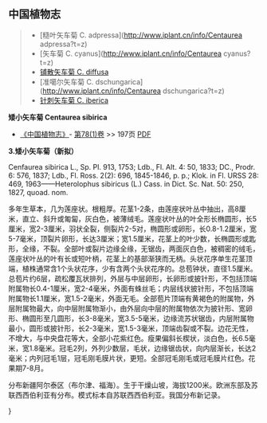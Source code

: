 

## 中国植物志

> * [糙叶矢车菊  C.  adpressa](http://www.iplant.cn/info/Centaurea adpressa?t=z)
> * [矢车菊  C.  cyanus](http://www.iplant.cn/info/Centaurea cyanus?t=z)
> * [铺散矢车菊  C.  diffusa](Centaurea-diffusa-铺散矢车菊.md)
> * [准噶尔矢车菊  C.  dschungarica](http://www.iplant.cn/info/Centaurea dschungarica?t=z)
> * [针刺矢车菊  C.  iberica](Centaurea-iberica-镇刺矢车菊.md)

**矮小矢车菊 Centaurea sibirica**

* [《中国植物志》](http://www.iplant.cn/frps)- [第78(1)卷](http://www.iplant.cn/frps/vol/78(1)) >> 197页 [PDF](http://www.iplant.cn/frps/pdf/78(1)/197a.PDF)

**3.矮小矢车菊（新拟）**

Cenfaurea sibirica L., Sp. Pl. 913, 1753; Ldb., Fl. Alt. 4: 50, 1833; DC., Prodr. 6: 576, 1837; Ldb., Fl. Ross. 2(2): 696, 1845-1846, p. p.; Klok. in Fl. URSS 28: 469, 1963——Heterolophus sibiricus (L.) Cass. in Dict. Sc. Nat. 50: 250, 1827, quoad. nom.

多年生草本，几为莲座状。根粗厚。花茎1-2条，由莲座状叶丛中抽出，高8厘米，直立、斜升或匍匐，灰白色，被薄绒毛。莲座状叶丛的叶全形长椭圆形，长5厘米，宽2-3厘米，羽状全裂，侧裂片2-5对，椭圆形或卵形，长0.8-1.2厘米，宽5-7毫米，顶裂片卵形，长达3厘米；宽1.5厘米，花茎上的叶少数，长椭圆形或匙形，全缘，不裂。全部叶或裂片边缘全缘，无锯齿，两面灰白色，被稠密的绒毛，莲座状叶丛的叶有长或短叶柄，花茎上的基部渐狭而无柄。头状花序单生花茎顶端，植株通常含1个头状花序，少有含两个头状花序的。总苞钟状，直径1.5厘米。总苞片约6层，疏松覆瓦状排列，外层与中层卵形，长卵形或披针形，不包括顶端附属物长0.4-1厘米，宽2-4毫米，外面有蛛丝毛；内层线状披针形，不包括顶端附属物长1.1厘米，宽1.5-2毫米，外面无毛。全部苞片顶端有黄褐色的附属物，外层附属物最大，向中层附属物渐小，由外层向中层的附属物依次为披针形、宽卵形、椭圆形至几圆形，长3-8毫米，宽3.5-5毫米，边缘流苏状锯齿，内层附属物最小，圆形或披针形，长2-3毫米，宽1.5-3毫米，顶端齿裂或不裂。边花无性，不增大，与中央盘花等大，全部小花紫红色。瘦果偏斜长楔状，淡白色，长6.5毫米，宽1.8毫米。冠毛2列，外列少数层，毛状，边缘锯齿状，向内层渐长，长达2毫米；内列冠毛1层，冠毛刚毛膜片状，更短。全部冠毛刚毛或冠毛膜片红色。花果期7-8月。

分布新疆阿尔泰区（布尔津、福海）。生于干燥山坡，海拔1200米。欧洲东部及苏联西西伯利亚有分布。模式标本自苏联西西伯利亚。我国分布新记录。

}